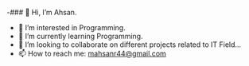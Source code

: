 -### 👋 Hi, I’m Ahsan.
- 👀 I’m interested in Programming.
- 🌱 I’m currently learning Programming.
- 💞️ I’m looking to collaborate on different projects related to IT Field...
- 📫 How to reach me: mahsanr44@gmail.com

<!---
mahsanr44/mahsanr44 is a ✨ special ✨ repository because its `README.md` (this file) appears on your GitHub profile.
You can click the Preview link to take a look at your changes.
--->
